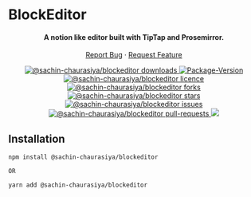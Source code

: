 # BlockEditor

<div align="center">
<h4 align="center">A notion like editor built with TipTap and Prosemirror.
</h4>
<p align="center">
    <a href="https://github.com/Sachin-chaurasiya/BlockEditor/issues/new/choose">Report Bug</a>
    ·
    <a href="https://github.com/Sachin-chaurasiya/BlockEditor/issues/new/choose">Request Feature</a>
</p>
<p align="center">
<a href="http://www.npmtrends.com/@sachin-chaurasiya/blockeditor" target="blank">
<img src="https://img.shields.io/npm/dm/@sachin-chaurasiya/blockeditor.svg?style=flat-square" alt="@sachin-chaurasiya/blockeditor downloads"/>
</a>    
<a href="https://www.npmjs.com/package/@sachin-chaurasiya/blockeditor" target="blank">
<img alt="Package-Version" src="https://img.shields.io/github/package-json/v/Sachin-chaurasiya/BlockEditor?style=flat-square">
</a>
  <a href="https://github.com/Sachin-chaurasiya/BlockEditor/blob/main/LICENSE" target="blank">
<img src="https://img.shields.io/github/license/Sachin-chaurasiya/BlockEditor?style=flat-square" alt="@sachin-chaurasiya/blockeditor licence" />
</a>
<a href="https://github.com/Sachin-chaurasiya/BlockEditor/fork" target="blank">
<img src="https://img.shields.io/github/forks/Sachin-chaurasiya/BlockEditor?style=flat-square" alt="@sachin-chaurasiya/blockeditor forks"/>
</a>
<a href="https://github.com/Sachin-chaurasiya/BlockEditor/stargazers" target="blank">
<img src="https://img.shields.io/github/stars/Sachin-chaurasiya/BlockEditor?style=flat-square" alt="@sachin-chaurasiya/blockeditor stars"/>
</a>
<a href="https://github.com/Sachin-chaurasiya/BlockEditor/issues" target="blank">
<img src="https://img.shields.io/github/issues/Sachin-chaurasiya/BlockEditor?style=flat-square" alt="@sachin-chaurasiya/blockeditor issues"/>
</a>
<a href="https://github.com/Sachin-chaurasiya/BlockEditor/pulls" target="blank">
<img src="https://img.shields.io/github/issues-pr/Sachin-chaurasiya/BlockEditor?style=flat-square" alt="@sachin-chaurasiya/blockeditor pull-requests"/>
</a>
<a href="https://github.com/Sachin-chaurasiya/BlockEditor/actions/workflows/build.yml" target="blank"> 
<img src="https://github.com/Sachin-chaurasiya/BlockEditor/actions/workflows/build.yml/badge.svg?branch=main" />   
</a>    
</p>
</div>

## Installation

```shell
npm install @sachin-chaurasiya/blockeditor

OR

yarn add @sachin-chaurasiya/blockeditor
```
